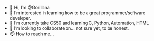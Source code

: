 - 👋 Hi, I’m @Gorillana
- 👀 I’m interested in learning how to be a great programmer/software developer.
- 🌱 I’m currently take CS50 and learning C, Python, Automation, HTML
- 💞️ I’m looking to collaborate on... not sure yet, to be honest.
- 📫 How to reach me...

<!---
Gorillana/Gorillana is a ✨ special ✨ repository because its `README.md` (this file) appears on your GitHub profile.
You can click the Preview link to take a look at your changes.
--->
